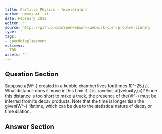 ```yaml
---
title: Particle Physics - Accelerators
author: Urone et. al
date: February 2018
editor: ''
source: https://github.com/openwebwork/webwork-open-problem-library
type: ''
tags:
- speeddisplacement
outcomes:
- TBD
assets: ''
---
```


## Question Section 

Suppose a(W^-) created in a bubble chamber lives for(ttimes 10^-25,(s). What distance does it move in this time if it is traveling at(velocity,(c)? Since this distance is too short to make a track, the presence of the(W^-) must be inferred from its decay products. 
Note that the time is longer than the given(W^-) lifetime, which can be due to the statistical nature of decay or time dilation.



## Answer Section

